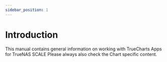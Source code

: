 ```yaml
---
sidebar_position: 1
---
```


# Introduction

This manual contains general information on working with TrueCharts Apps for TrueNAS SCALE
Please always also check the Chart specific content.
